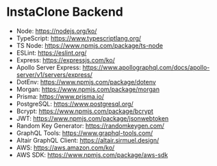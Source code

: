 # InstaClone Backend

- Node: https://nodejs.org/ko/
- TypeScript: https://www.typescriptlang.org/
- TS Node: https://www.npmjs.com/package/ts-node
- ESLint: https://eslint.org/
- Express: https://expressjs.com/ko/
- Apollo Server Express: https://www.apollographql.com/docs/apollo-server/v1/servers/express/
- DotEnv: https://www.npmjs.com/package/dotenv
- Morgan: https://www.npmjs.com/package/morgan
- Prisma: https://www.prisma.io/
- PostgreSQL: https://www.postgresql.org/
- Bcrypt: https://www.npmjs.com/package/bcrypt
- JWT: https://www.npmjs.com/package/jsonwebtoken
- Random Key Generator: https://randomkeygen.com/
- GraphQL Tools: https://www.graphql-tools.com/
- Altair GraphQL Client: https://altair.sirmuel.design/
- AWS: https://aws.amazon.com/ko/
- AWS SDK: https://www.npmjs.com/package/aws-sdk
